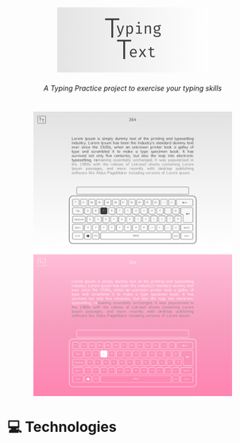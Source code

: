 <div align="center">
  <img src="./images/title.png" />
</div>

<h6 align="center">A Typing Practice project to exercise your typing skills</h6>

#

<div align="center">
   <img src="./images/home-light.png" width="400px">
   <img src="./images/home-pink.png" width="400px">
</div>

# :computer: Technologies
